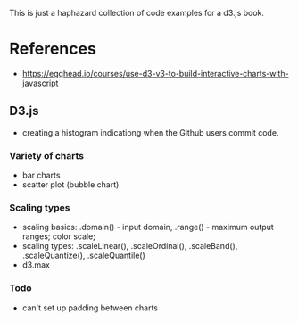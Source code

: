 This is just a haphazard collection of code examples for a d3.js book.

# References
* https://egghead.io/courses/use-d3-v3-to-build-interactive-charts-with-javascript

## D3.js
* creating a histogram indicationg when the Github users commit code.

### Variety of charts
* bar charts
* scatter plot (bubble chart)

### Scaling types
* scaling basics: .domain() - input domain, .range() - maximum output ranges; color scale; 
* scaling types: .scaleLinear(), .scaleOrdinal(), .scaleBand(), .scaleQuantize(), .scaleQuantile()
* d3.max

### Todo
* can't set up padding between charts